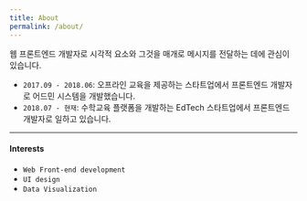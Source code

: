 ```yaml
---
title: About
permalink: /about/
---
```


웹 프론트엔드 개발자로 시각적 요소와 그것을 매개로 메시지를 전달하는 데에 관심이 있습니다.

- `2017.09 - 2018.06`: 오프라인 교육을 제공하는 스타트업에서 프론트엔드 개발자로 어드민 시스템을 개발했습니다.
- `2018.07 - 현재`: 수학교육 플랫폼을 개발하는 EdTech 스타트업에서 프론트엔드 개발자로 일하고 있습니다.

---

#### Interests

* `Web Front-end development`
* `UI design`
* `Data Visualization`